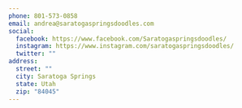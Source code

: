 ```yaml
---
phone: 801-573-0858
email: andrea@saratogaspringsdoodles.com
social:
  facebook: https://www.facebook.com/Saratogaspringsdoodles/
  instagram: https://www.instagram.com/saratogaspringsdoodles/
  twitter: ""
address:
  street: ""
  city: Saratoga Springs
  state: Utah
  zip: "84045"
---
```

